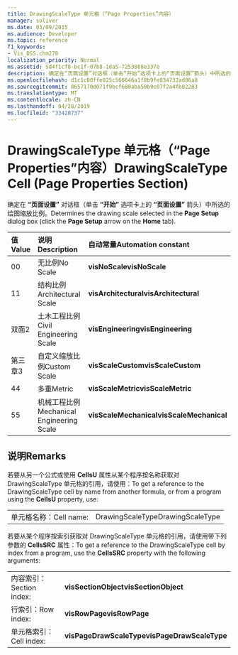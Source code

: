 ```yaml
---
title: DrawingScaleType 单元格（“Page Properties”内容）
manager: soliver
ms.date: 03/09/2015
ms.audience: Developer
ms.topic: reference
f1_keywords:
- Vis_DSS.chm270
localization_priority: Normal
ms.assetid: 5d4f1cf8-bc1f-07b8-1da5-7253808e337e
description: 确定在“页面设置”对话框（单击“开始”选项卡上的“页面设置”箭头）中所选的绘图缩放比例。
ms.openlocfilehash: d1c1c00ffe025c566646a1f8b9fe034732ad86a8
ms.sourcegitcommit: 8657170d071f9bcf680aba50b9c07f2a4fb82283
ms.translationtype: MT
ms.contentlocale: zh-CN
ms.lasthandoff: 04/28/2019
ms.locfileid: "33428737"
---
```

# <a name="drawingscaletype-cell-page-properties-section"></a><span data-ttu-id="41ef8-103">DrawingScaleType 单元格（“Page Properties”内容）</span><span class="sxs-lookup"><span data-stu-id="41ef8-103">DrawingScaleType Cell (Page Properties Section)</span></span>

<span data-ttu-id="41ef8-104">确定在 **“页面设置”** 对话框（单击 **“开始”** 选项卡上的 **“页面设置”** 箭头）中所选的绘图缩放比例。</span><span class="sxs-lookup"><span data-stu-id="41ef8-104">Determines the drawing scale selected in the **Page Setup** dialog box (click the **Page Setup** arrow on the **Home** tab).</span></span> 
  
|<span data-ttu-id="41ef8-105">**值**</span><span class="sxs-lookup"><span data-stu-id="41ef8-105">**Value**</span></span>|<span data-ttu-id="41ef8-106">**说明**</span><span class="sxs-lookup"><span data-stu-id="41ef8-106">**Description**</span></span>|<span data-ttu-id="41ef8-107">**自动常量**</span><span class="sxs-lookup"><span data-stu-id="41ef8-107">**Automation constant**</span></span>|
|:-----|:-----|:-----|
| <span data-ttu-id="41ef8-108">0</span><span class="sxs-lookup"><span data-stu-id="41ef8-108">0</span></span>  <br/> | <span data-ttu-id="41ef8-109">无比例</span><span class="sxs-lookup"><span data-stu-id="41ef8-109">No Scale</span></span>  <br/> |<span data-ttu-id="41ef8-110">**visNoScale**</span><span class="sxs-lookup"><span data-stu-id="41ef8-110">**visNoScale**</span></span> <br/> |
| <span data-ttu-id="41ef8-111">1</span><span class="sxs-lookup"><span data-stu-id="41ef8-111">1</span></span>  <br/> | <span data-ttu-id="41ef8-112">结构比例</span><span class="sxs-lookup"><span data-stu-id="41ef8-112">Architectural Scale</span></span>  <br/> |<span data-ttu-id="41ef8-113">**visArchitectural**</span><span class="sxs-lookup"><span data-stu-id="41ef8-113">**visArchitectural**</span></span> <br/> |
| <span data-ttu-id="41ef8-114">双面</span><span class="sxs-lookup"><span data-stu-id="41ef8-114">2</span></span>  <br/> | <span data-ttu-id="41ef8-115">土木工程比例</span><span class="sxs-lookup"><span data-stu-id="41ef8-115">Civil Engineering Scale</span></span>  <br/> |<span data-ttu-id="41ef8-116">**visEngineering**</span><span class="sxs-lookup"><span data-stu-id="41ef8-116">**visEngineering**</span></span> <br/> |
| <span data-ttu-id="41ef8-117">第三章</span><span class="sxs-lookup"><span data-stu-id="41ef8-117">3</span></span>  <br/> | <span data-ttu-id="41ef8-118">自定义缩放比例</span><span class="sxs-lookup"><span data-stu-id="41ef8-118">Custom Scale</span></span>  <br/> |<span data-ttu-id="41ef8-119">**visScaleCustom**</span><span class="sxs-lookup"><span data-stu-id="41ef8-119">**visScaleCustom**</span></span> <br/> |
| <span data-ttu-id="41ef8-120">4</span><span class="sxs-lookup"><span data-stu-id="41ef8-120">4</span></span>  <br/> | <span data-ttu-id="41ef8-121">多重</span><span class="sxs-lookup"><span data-stu-id="41ef8-121">Metric</span></span>  <br/> |<span data-ttu-id="41ef8-122">**visScaleMetric**</span><span class="sxs-lookup"><span data-stu-id="41ef8-122">**visScaleMetric**</span></span> <br/> |
| <span data-ttu-id="41ef8-123">5</span><span class="sxs-lookup"><span data-stu-id="41ef8-123">5</span></span>  <br/> | <span data-ttu-id="41ef8-124">机械工程比例</span><span class="sxs-lookup"><span data-stu-id="41ef8-124">Mechanical Engineering Scale</span></span>  <br/> |<span data-ttu-id="41ef8-125">**visScaleMechanical**</span><span class="sxs-lookup"><span data-stu-id="41ef8-125">**visScaleMechanical**</span></span> <br/> |
   
## <a name="remarks"></a><span data-ttu-id="41ef8-126">说明</span><span class="sxs-lookup"><span data-stu-id="41ef8-126">Remarks</span></span>

<span data-ttu-id="41ef8-127">若要从另一个公式或使用 **CellsU** 属性从某个程序按名称获取对 DrawingScaleType 单元格的引用，请使用：</span><span class="sxs-lookup"><span data-stu-id="41ef8-127">To get a reference to the DrawingScaleType cell by name from another formula, or from a program using the **CellsU** property, use:</span></span> 
  
|||
|:-----|:-----|
| <span data-ttu-id="41ef8-128">单元格名称：</span><span class="sxs-lookup"><span data-stu-id="41ef8-128">Cell name:</span></span>  <br/> | <span data-ttu-id="41ef8-129">DrawingScaleType</span><span class="sxs-lookup"><span data-stu-id="41ef8-129">DrawingScaleType</span></span>  <br/> |
   
<span data-ttu-id="41ef8-130">若要从某个程序按索引获取对 DrawingScaleType 单元格的引用，请使用带下列参数的 **CellsSRC** 属性：</span><span class="sxs-lookup"><span data-stu-id="41ef8-130">To get a reference to the DrawingScaleType cell by index from a program, use the **CellsSRC** property with the following arguments:</span></span> 
  
|||
|:-----|:-----|
| <span data-ttu-id="41ef8-131">内容索引：</span><span class="sxs-lookup"><span data-stu-id="41ef8-131">Section index:</span></span>  <br/> |<span data-ttu-id="41ef8-132">**visSectionObject**</span><span class="sxs-lookup"><span data-stu-id="41ef8-132">**visSectionObject**</span></span> <br/> |
| <span data-ttu-id="41ef8-133">行索引：</span><span class="sxs-lookup"><span data-stu-id="41ef8-133">Row index:</span></span>  <br/> |<span data-ttu-id="41ef8-134">**visRowPage**</span><span class="sxs-lookup"><span data-stu-id="41ef8-134">**visRowPage**</span></span> <br/> |
| <span data-ttu-id="41ef8-135">单元格索引：</span><span class="sxs-lookup"><span data-stu-id="41ef8-135">Cell index:</span></span>  <br/> |<span data-ttu-id="41ef8-136">**visPageDrawScaleType**</span><span class="sxs-lookup"><span data-stu-id="41ef8-136">**visPageDrawScaleType**</span></span> <br/> |
   


